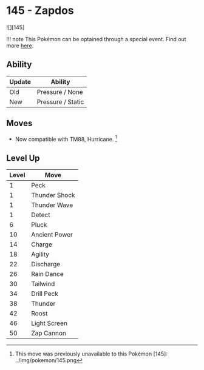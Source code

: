 # 145 - Zapdos
![][145]

!!! note
    This Pokémon can be optained through a special event. Find out more [here](../../special_events/#zapdos).

## Ability

Update | Ability
---    | ---
Old    | Pressure / None
New    | Pressure / Static

## Moves

 - Now compatible with TM88, Hurricane. [^1]

## Level Up

Level | Move
---   | ---
  1   | Peck
  1   | Thunder Shock
  1   | Thunder Wave
  1   | Detect
  6   | Pluck
 10   | Ancient Power
 14   | Charge
 18   | Agility
 22   | Discharge
 26   | Rain Dance
 30   | Tailwind
 34   | Drill Peck
 38   | Thunder
 42   | Roost
 46   | Light Screen
 50   | Zap Cannon

[^1]: This move was previously unavailable to this Pokémon
[145]: ../img/pokemon/145.png
